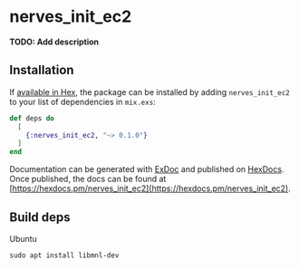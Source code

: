 # nerves_init_ec2

**TODO: Add description**

## Installation

If [available in Hex](https://hex.pm/docs/publish), the package can be installed
by adding `nerves_init_ec2` to your list of dependencies in `mix.exs`:

```elixir
def deps do
  [
    {:nerves_init_ec2, "~> 0.1.0"}
  ]
end
```

Documentation can be generated with [ExDoc](https://github.com/elixir-lang/ex_doc)
and published on [HexDocs](https://hexdocs.pm). Once published, the docs can
be found at [https://hexdocs.pm/nerves_init_ec2](https://hexdocs.pm/nerves_init_ec2).

## Build deps

Ubuntu

```shell
sudo apt install libmnl-dev
```
